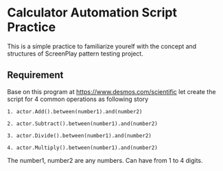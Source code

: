 # Calculator Automation Script Practice

This is a simple practice to familiarize yourelf with the concept and structures of ScreenPlay pattern testing project.

## Requirement

Base on this program at https://www.desmos.com/scientific let create the script for 4 common operations as following story

```
1. actor.Add().between(number1).and(number2) 

2. actor.Subtract().between(number1).and(number2) 

3. actor.Divide().between(number1).and(number2) 

4. actor.Multiply().between(number1).and(number2) 
```

The number1, number2 are any numbers. Can have from 1 to 4 digits.
